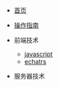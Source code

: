 <!-- docs/_sidebar.md -->

* [首页](README.md)
* [操作指南](guide.md)

* 前端技术
    * [javascript](qianduan/javascript.md)
    * [echatrs](qianduan/echatrs.md)


* 服务器技术